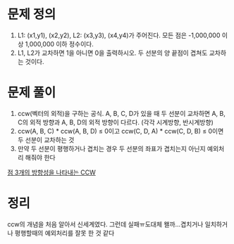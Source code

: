 # 문제 정의

1. L1: (x1,y1), (x2,y2), L2: (x3,y3), (x4,y4)가 주어진다. 모든 점은 -1,000,000 이상 1,000,000 이하 정수이다.
2. L1, L2가 교차하면 1을 아니면 0을 출력하시오. 두 선분의 양 끝점이 겹쳐도 교차하는 것이다.

# 문제 풀이

1. ccw(벡터의 외적)을 구하는 공식. A, B, C, D가 있을 때 두 선분이 교차하면 A, B, C의 외적 방향과 A, B, D의 외적 방향이 다르다. (각각 시계방향, 반시계방향)
2. ccw(A, B, C) * ccw(A, B, D) ≤ 0이고 ccw(C, D, A) * ccw(C, D, B) ≤ 0이면 두 선분이 교차하는 것
3. 만약 두 선분이 평행하거나 겹치는 경우 두 선분의 좌표가  겹치는지 아닌지 예외처리 해줘야 한다

[점 3개의 방향성을 나타내는 CCW](https://www.acmicpc.net/blog/view/27)

# 정리

ccw의 개념을 처음 알아서 신세계였다. 그런데 실패ㅠ도대체 왤까...겹치거나 일치하거나 평행할때의 예외처리를 잘못 한 것 같다